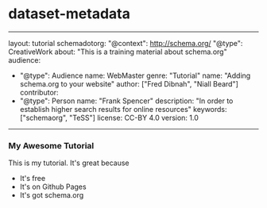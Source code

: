 # dataset-metadata
---
layout: tutorial
schemadotorg:
 "@context": http://schema.org/
 "@type": CreativeWork
 about: "This is a training material about schema.org"
 audience:
   - "@type": Audience
     name: WebMaster
 genre: "Tutorial"
 name: "Adding schema.org to your website"
 author: ["Fred Dibnah", "Niall Beard"]
 contributor:
   - "@type": Person
     name: "Frank Spencer"
 description: "In order to establish higher search results for online resources"
 keywords: ["schemaorg", "TeSS"]
 license: CC-BY 4.0
 version: 1.0
---

### My Awesome Tutorial

This is my tutorial. It's great because

- It's free
- It's on Github Pages
- It's got schema.org
